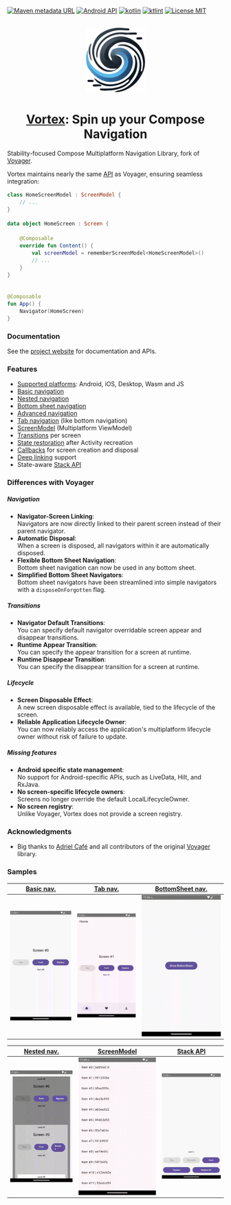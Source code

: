 [![Maven metadata URL](https://img.shields.io/maven-metadata/v?color=blue&metadataUrl=https://repo.maven.apache.org/maven2/io/github/hristogochev/vortex/maven-metadata.xml&style=for-the-badge)](https://repo.maven.apache.org/maven2/io/github/hristogochev/vortex/)
[![Android API](https://img.shields.io/badge/api-21%2B-brightgreen.svg?style=for-the-badge)](https://android-arsenal.com/api?level=21)
[![kotlin](https://img.shields.io/github/languages/top/hristogochev/vortex.svg?style=for-the-badge&color=blueviolet)](https://kotlinlang.org/)
[![ktlint](https://img.shields.io/badge/code%20style-%E2%9D%A4-FF4081.svg?style=for-the-badge)](https://ktlint.github.io/)
[![License MIT](https://img.shields.io/github/license/hristogochev/vortex.svg?style=for-the-badge&color=orange)](LICENSE.md)

<div align="center">
    <br>
    <img height="150" style="padding-bottom: 4px;" src="docs/img/logo_vortex.png" alt="Logo"/>
    <h1>
        <a href="https://hristogochev.github.io/vortex">Vortex</a>: Spin up your Compose Navigation
    </h1>
</div>

Stability-focused Compose Multiplatform Navigation Library, fork
of [Voyager](https://github.com/adrielcafe/voyager).

Vortex maintains nearly the same [API](https://hristogochev.github.io/vortex) as Voyager, ensuring
seamless integration:

```kotlin
class HomeScreenModel : ScreenModel {
    // ...
}

data object HomeScreen : Screen {

    @Composable
    override fun Content() {
        val screenModel = rememberScreenModel<HomeScreenModel>()
        // ...
    }
}


@Composable
fun App() {
    Navigator(HomeScreen)
}
```

### Documentation

See the [project website](https://hristogochev.github.io/vortex) for documentation and APIs.

### **Features**

* [Supported platforms](https://hristogochev.github.io/vortex/setup): Android, iOS, Desktop, Wasm
  and JS
* [Basic navigation](https://hristogochev.github.io/vortex/navigation)
* [Nested navigation](https://hristogochev.github.io/vortex/navigation/nested-navigation)
* [Bottom sheet navigation](https://hristogochev.github.io/vortex/navigation/bottom-sheet-navigation)
* [Advanced navigation](https://hristogochev.github.io/vortex/navigation/advanced-navigation)
* [Tab navigation](https://hristogochev.github.io/vortex/navigation/tab-navigation) (like bottom
  navigation)
* [ScreenModel](https://hristogochev.github.io/vortex/screenmodel) (Multiplatform ViewModel)
* [Transitions](https://hristogochev.github.io/vortex/transitions) per screen
* [State restoration](https://hristogochev.github.io/vortex/state-restoration) after Activity
  recreation
* [Callbacks](https://hristogochev.github.io/vortex/lifecycle) for screen creation and disposal
* [Deep linking](https://hristogochev.github.io/vortex/deep-links) support
* State-aware [Stack API](https://hristogochev.github.io/vortex/stack-api)

### Differences with Voyager

##### Navigation

* **Navigator-Screen Linking**:<br>Navigators are now directly linked to their parent screen instead
  of their parent
  navigator.
* **Automatic Disposal**:<br>When a screen is disposed, all navigators within it are automatically
  disposed.
* **Flexible Bottom Sheet Navigation**:<br>Bottom sheet navigation can now be used in any bottom
  sheet.
* **Simplified Bottom Sheet Navigators**:<br> Bottom sheet navigators have been streamlined into
  simple navigators with
  a `disposeOnForgotten` flag.

##### Transitions

* **Navigator Default Transitions**:<br>You can specify default navigator overridable screen appear
  and disappear
  transitions.
* **Runtime Appear Transition**:<br>You can specify the appear transition for a screen at runtime.
* **Runtime Disappear Transition**:<br>You can specify the disappear transition for a screen at
  runtime.

##### Lifecycle

* **Screen Disposable Effect**:<br>A new screen disposable effect is available, tied to the
  lifecycle of the screen.
* **Reliable Application Lifecycle Owner**:<br>You can now reliably access the application's
  multiplatform lifecycle
  owner without risk of failure to update.

##### Missing features

* **Android specific state management**:<br>No support for Android-specific APIs, such as LiveData,
  Hilt, and RxJava.
* **No screen-specific lifecycle owners**:<br>Screens no longer override the default
  LocalLifecycleOwner.
* **No screen registry**:<br>Unlike Voyager, Vortex does not provide a screen registry.

### Acknowledgments

* Big thanks to [Adriel Café](https://adriel.cafe/) and all contributors of the
  original [Voyager](https://github.com/adrielcafe/voyager) library.

### Samples

| [Basic nav.](https://github.com/hristogochev/vortex/tree/main/samples/android/src/main/java/io/github/hristogochev/vortex/sample/basicNavigation) | [Tab nav.](https://github.com/hristogochev/vortex/tree/main/samples/android/src/main/java/io/github/hristogochev/vortex/sample/tabNavigation) | [BottomSheet nav.](https://github.com/hristogochev/vortex/tree/main/samples/android/src/main/java/io/github/hristogochev/vortex/sample/bottomSheetNavigation) |
|---------------------------------------------------------------------------------------------------------------------------------------------------|-----------------------------------------------------------------------------------------------------------------------------------------------|---------------------------------------------------------------------------------------------------------------------------------------------------------------|
| ![navigation-basic](docs/img/basic_nav.gif)                                                                                                       | ![navigation-tab](docs/img/tab_nav.gif)                                                                                                       | ![navigation-bottom-sheet](docs/img/bottom_sheet_nav.gif)                                                                                                     |

| [Nested nav.](https://github.com/hristogochev/vortex/tree/main/samples/android/src/main/java/io/github/hristogochev/vortex/sample/nestedNavigation) | [ScreenModel](https://github.com/hristogochev/vortex/tree/main/samples/android/src/main/java/io/github/hristogochev/vortex/sample/screenModel) | [Stack API](https://github.com/hristogochev/vortex/tree/main/samples/android/src/main/java/io/github/hristogochev/vortex/sample/stateStack) |
|-----------------------------------------------------------------------------------------------------------------------------------------------------|------------------------------------------------------------------------------------------------------------------------------------------------|---------------------------------------------------------------------------------------------------------------------------------------------|
| ![navigation-nested](docs/img/nested_nav.gif)                                                                                                       | ![navigation-screenmodel](docs/img/screen_model.gif)                                                                                           | ![navigation-stack](docs/img/stack.gif)                                                                                                     |